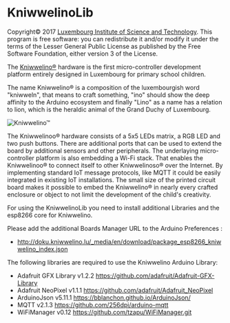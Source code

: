 # KniwwelinoLib  #

  Copyright&copy; 2017 [Luxembourg Institute of Science and Technology](http://www.list.lu).
  This program is free software: you can redistribute it and/or modify
  it under the terms of the Lesser General Public License as published
  by the Free Software Foundation, either version 3 of the License.

  The [Kniwwelino&reg;](http://kniwwelino.lu/en/) hardware is the first micro-controller development platform entirely designed in Luxembourg for primary school children.

  The name Kniwwelino&reg; is a composition of the luxembourgish word "kniwweln", that means to craft something, "ino" should show the deep affinity to the Arduino ecosystem and finally "Lino" as a name has a relation to lion, which is the heraldic animal of the Grand Duchy of Luxembourg.

  ![Kniwwelino&trade;](http://www.kniwwelino.lu/fileadmin/_processed_/csm_components_4654b3da98.jpg)

  The Kniwwelinoo&reg; hardware consists of a 5x5 LEDs matrix, a RGB LED and two push buttons. There are additional ports that can be used to extend the board by additional sensors and other peripherals. The underlaying micro-controller platform is also embedding a Wi-Fi stack. That enables the Kniwwelinoo&reg; to connect itself to other Kniwwelinoso&reg; over the Internet. By implementing standard IoT message protocols, like MQTT it could be easily integrated in existing IoT installations. The small size of the printed circuit board makes it possible to embed the Kniwwelino&reg; in nearly every crafted enclosure or object to not limit the development of the child's creativity.

  For using the KniwwelinoLib you need to install additional Libraries and the esp8266 core for Kniwwelino.
  
  Please add the additional Boards Manager URL to the Arduino Preferences :
  * http://doku.kniwwelino.lu/_media/en/download/package_esp8266_kniwwelino_index.json

  The following libraries are required to use the Kniwwelino Arduino Library:
  * Adafruit GFX Library v1.2.2 https://github.com/adafruit/Adafruit-GFX-Library
  * Adafruit NeoPixel v1.1.1 https://github.com/adafruit/Adafruit_NeoPixel
  * ArduinoJson v5.11.1 https://bblanchon.github.io/ArduinoJson/
  * MQTT v2.1.3 https://github.com/256dpi/arduino-mqtt
  * WiFiManager v0.12 https://github.com/tzapu/WiFiManager.git
